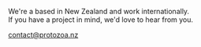 We're a based in New Zealand and work internationally.<br />
If you have a project in mind, we'd love to hear from you.

<a href="mailto:contact@protozoa.nz">contact@protozoa.nz</a>

